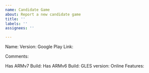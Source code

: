 ```yaml
---
name: Candidate Game
about: Report a new candidate game
title: ''
labels: ''
assignees: ''

---
```


Name:
Version: 
Google Play Link:

Comments:

Has ARMv7 Build:
Has ARMv6 Build:
GLES version:
Online Features:
